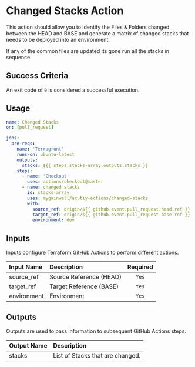# Changed Stacks Action

This action should allow you to identify the Files & Folders changed between the HEAD and BASE and generate a matrix of changed stacks that needs to be deployed into an environment.

If any of the common files are updated its gone run all the stacks in sequence.

## Success Criteria

An exit code of `0` is considered a successful execution.

## Usage

```yaml
name: Changed Stacks
on: [pull_request]

jobs:
  pre-reqs:
    name: 'Terragrunt'
    runs-on: ubuntu-latest
    outputs:
      stacks: ${{ steps.stacks-array.outputs.stacks }}
    steps:
      - name: 'Checkout'
        uses: actions/checkout@master
      - name: changed stacks
        id: stacks-array
        uses: mygainwell/acutiy-actions/changed-stacks
        with:
          source_ref: origin/${{ github.event.pull_request.head.ref }}
          target_ref: origin/${{ github.event.pull_request.base.ref }}
          environment: dev
```

## Inputs

Inputs configure Terraform GitHub Actions to perform different actions.

| Input Name  | Description             | Required |
| :---------- | :---------------------- | :------: |
| source_ref  | Source Reference (HEAD) |  `Yes`   |
| target_ref  | Target Reference (BASE) |  `Yes`   |
| environment | Environment             |  `Yes`   |

## Outputs

Outputs are used to pass information to subsequent GitHub Actions steps.

| Output Name | Description                      |
| :---------- | :------------------------------- |
| stacks      | List of Stacks that are changed. |
